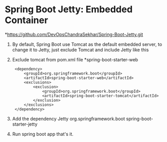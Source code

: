
# Spring Boot Jetty: Embedded Container

*https://github.com/DevOpsChandraSekhar/Spring-Boot-Jetty.git

1. By default, Spring Boot use Tomcat as the default embedded server, to change it to Jetty, just exclude Tomcat and include Jetty like this

2. Exclude tomcat from pom.xml file 
   *spring-boot-starter-web

        <dependency>
			<groupId>org.springframework.boot</groupId>
			<artifactId>spring-boot-starter-web</artifactId>
			<exclusions>
				<exclusion>
					<groupId>org.springframework.boot</groupId>
					<artifactId>spring-boot-starter-tomcat</artifactId>
				</exclusion>
			</exclusions>
		</dependency>
3. Add the dependency Jetty 
        <dependency>
			<groupId>org.springframework.boot</groupId>
			<artifactId>spring-boot-starter-jetty</artifactId>
		</dependency>

4. Run spring boot app that's it.

